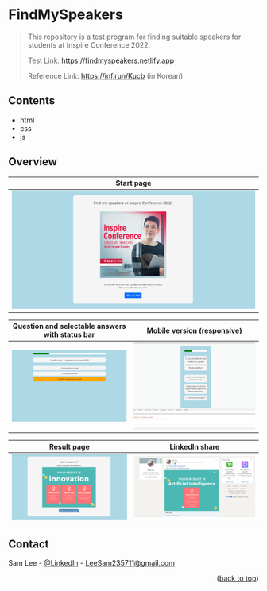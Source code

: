 # FindMySpeakers
> This repository is a test program for finding suitable speakers for students at Inspire Conference 2022. 
>
> Test Link: https://findmyspeakers.netlify.app
> 
> Reference Link: https://inf.run/Kucb (in Korean)
> 
## Contents
* html
* css
* js

## Overview
| Start page |  
|---------------------|
| ![](./image/start_page.png) |

| Question and selectable answers with status bar | Mobile version (responsive) |
|---------------------|---------------------|
|![](./image/content_page.png) |![](./image/responsive_page.png) |

| Result page |  LinkedIn share  |
|---------------------|---------------------|
|![](./image/result_page.png) |![](./image/linkedin.png) |

<!-- CONTACT -->
## Contact

Sam Lee - [@LinkedIn](https://www.linkedin.com/in/sam-lee-dev/) - LeeSam235711@gmail.com


<p align="right">(<a href="#top">back to top</a>)</p>
